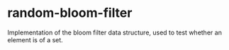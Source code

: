 # random-bloom-filter
Implementation of the bloom filter data structure, used to test whether an element is of a set. 
